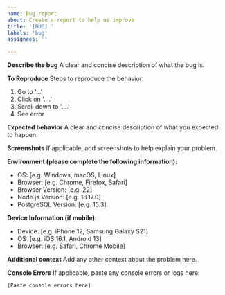 ```yaml
---
name: Bug report
about: Create a report to help us improve
title: '[BUG] '
labels: 'bug'
assignees: ''

---
```


**Describe the bug**
A clear and concise description of what the bug is.

**To Reproduce**
Steps to reproduce the behavior:
1. Go to '...'
2. Click on '....'
3. Scroll down to '....'
4. See error

**Expected behavior**
A clear and concise description of what you expected to happen.

**Screenshots**
If applicable, add screenshots to help explain your problem.

**Environment (please complete the following information):**
 - OS: [e.g. Windows, macOS, Linux]
 - Browser: [e.g. Chrome, Firefox, Safari]
 - Browser Version: [e.g. 22]
 - Node.js Version: [e.g. 18.17.0]
 - PostgreSQL Version: [e.g. 15.3]

**Device Information (if mobile):**
 - Device: [e.g. iPhone 12, Samsung Galaxy S21]
 - OS: [e.g. iOS 16.1, Android 13]
 - Browser: [e.g. Safari, Chrome Mobile]

**Additional context**
Add any other context about the problem here.

**Console Errors**
If applicable, paste any console errors or logs here:
```
[Paste console errors here]
```